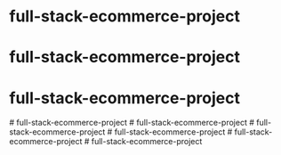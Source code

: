 # full-stack-ecommerce-project
# full-stack-ecommerce-project
# full-stack-ecommerce-project
#   f u l l - s t a c k - e c o m m e r c e - p r o j e c t  
 #   f u l l - s t a c k - e c o m m e r c e - p r o j e c t  
 #   f u l l - s t a c k - e c o m m e r c e - p r o j e c t  
 #   f u l l - s t a c k - e c o m m e r c e - p r o j e c t  
 # full-stack-ecommerce-project
#   f u l l - s t a c k - e c o m m e r c e - p r o j e c t  
 